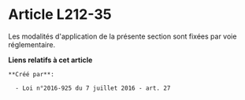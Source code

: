 # Article L212-35

Les modalités d'application de la présente section sont fixées par voie réglementaire.

**Liens relatifs à cet article**

	**Créé par**:

	  - Loi n°2016-925 du 7 juillet 2016 - art. 27
